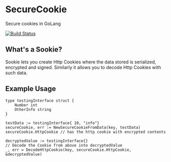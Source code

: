 # SecureCookie
Secure cookies in GoLang

[![Build Status](https://travis-ci.org/WastedCode/sookie.svg)](https://travis-ci.org/WastedCode/sookie)

## What's a Sookie?
Sookie lets you create Http Cookies where the data stored is serialized, encrypted and signed.
Similarly it allows you to decode Http Cookies with such data.

## Example Usage
```
type testingInterface struct {
    Number int
    OtherInfo string
}

testData := testingInterface{ 10, "info"}
secureCookie, err := NewSecureCookieFromData(key, testData)
secureCookie.HttpCookie // has the http cookie with encrypted contents

decryptedValue := testingInterface{}
// Decode the Cookie from above into decryptedValue
_, err = DecodeHttpCookie(key, secureCookie.HttpCookie, &decryptedValue)
```


